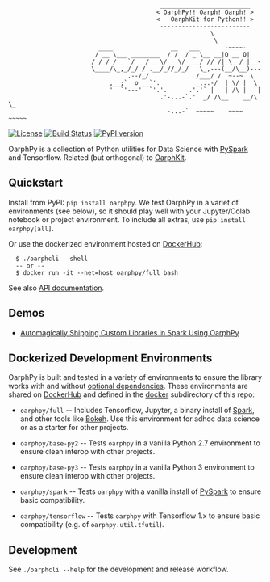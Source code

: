 ```
                                          _________________________
                                         < OarphPy!! Oarph! Oarph! >
                                         <   OarphKit for Python!! >
                                          -------------------------
                                                        \
                                                         \
                         ____                __   ___       -~~~~-
                        / __ \___ ________  / /  / _ \__ __|O __ O|     
                       / /_/ / _ `/ __/ _ \/ _ \/ ___/ // /|_\__/_|__-  
                       \____/\_,_/_/ / .__/_//_/_/   \_,---(__/\__)---  
                                 .--/_/             /___/ /  ~--~  \    
                            ,__;`  o __`'.          _,..-/  | \/ |  \   
                            '  `'---'  `'.'.      .'.'` |   | /\ |   |
                                          .'-...-`.'  _/ /\__    __/\ \_
                                            -...-`  ~~~~~    ~~~~    ~~~~~
```

[![License](http://img.shields.io/:license-apache-orange.svg)](http://www.apache.org/licenses/LICENSE-2.0) 
[![Build Status](https://circleci.com/gh/pwais/oarphpy.png?style=shield)](https://circleci.com/gh/pwais/oarphpy/tree/master)
[![PyPI version](https://badge.fury.io/py/oarphpy.svg)](https://badge.fury.io/py/oarphpy)

OarphPy is a collection of Python utilities for Data Science with
[PySpark](https://spark.apache.org/docs/latest/api/python/) and Tensorflow. 
Related (but orthogonal) to [OarphKit](https://github.com/pwais/oarphkit).

## Quickstart

Install from PyPI: `pip install oarphpy`.  We test OarphPy in a variet of 
environments (see below), so it should play well with your Jupyter/Colab
notebook or project environment.  To include all extras, use
`pip install oarphpy[all]`.

Or use the dockerized environment hosted on [DockerHub](https://hub.docker.com/u/oarphpy):
```
  $ ./oarphcli --shell
  -- or --
  $ docker run -it --net=host oarphpy/full bash
```

See also [API documentation](https://pwais.github.io/oarphpy/).

## Demos

 * [Automagically Shipping Custom Libraries in Spark Using OarphPy](https://pwais.github.io/oarph-oarphs/2020/02/03/atrick.html)

## Dockerized Development Environments

OarphPy is built and tested in a variety of environments to ensure the
library works with and without [optional dependencies](setup.py#L18).  These
environments are shared on [DockerHub](https://hub.docker.com/u/oarphpy) and 
defined in the [docker](docker) subdirectory of this repo:
 
 * `oarphpy/full` -- Includes Tensorflow, Jupyter, a binary install of
  [Spark](https://spark.apache.org/), and other tools like
  [Bokeh](https://bokeh.org/). Use this environment for adhoc data science or
  as a starter for other projects.

 * `oarphpy/base-py2` -- Tests `oarphpy` in a vanilla Python 2.7 environment
  to ensure clean interop with other projects.

 * `oarphpy/base-py3` -- Tests `oarphpy` in a vanilla Python 3 environment 
  to ensure clean interop with other projects.

 * `oarphpy/spark` -- Tests `oarphpy` with a vanilla install of
  [PySpark](https://spark.apache.org/) to ensure basic compatibility.

 * `oarphpy/tensorflow` -- Tests `oarphpy` with Tensorflow 1.x to ensure basic
  compatibility (e.g. of `oarphpy.util.tfutil`).

## Development

See `./oarphcli --help` for the development and release workflow.
